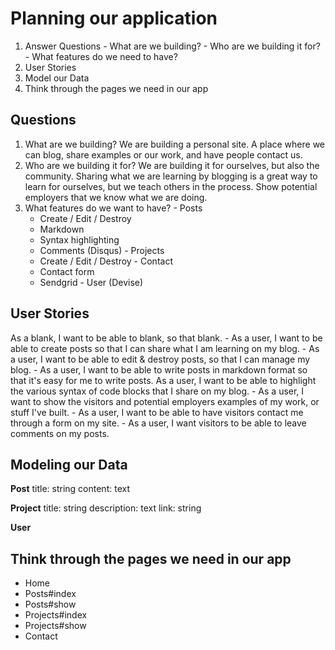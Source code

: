 # Planning our application
  1. Answer Questions
    - What are we building?
    - Who are we building it for?
    - What features do we need to have?
  2. User Stories
  3. Model our Data
  4. Think through the pages we need in our app

## Questions
  1. What are we building? We are building a personal site. A place where we can blog, share examples or our work, and have people contact us.
  2. Who are we building it for? We are building it for ourselves, but also the community. Sharing what we are learning by blogging is a great way to learn for ourselves, but we teach others in the process. Show potential employers that we know what we are doing.
  3. What features do we want to have? 
    - Posts
      - Create / Edit / Destroy
      - Markdown
      - Syntax highlighting
      - Comments (Disqus)
    - Projects
      - Create / Edit / Destroy
    - Contact
      - Contact form
      - Sendgrid
    - User (Devise)


## User Stories
  As a blank, I want to be able to blank, so that blank.
    - As a user, I want to be able to create posts so that I can share what I am learning on my blog.
    - As a user, I want to be able to edit & destroy posts, so that I can manage my blog. 
    - As a user, I want to be able to write posts in markdown format so that it's easy for me to write posts.
    As a user, I want to be able to highlight the various syntax of code blocks that I share on my blog.
    - As a user, I want to show the visitors and potential employers examples of my work, or stuff I've built.
    - As a user, I want to be able to have visitors contact me through a form on my site.
    - As a user, I want visitors to be able to leave comments on my posts.

## Modeling our Data
  **Post**
    title: string
    content: text

  **Project**
    title: string
    description: text
    link: string

  **User**

## Think through the pages we need in our app
  - Home
  - Posts#index
  - Posts#show
  - Projects#index
  - Projects#show
  - Contact





